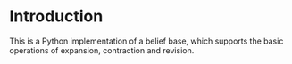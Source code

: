 # Introduction

This is a Python implementation of a belief base, which supports the basic operations of expansion, contraction and revision. 